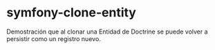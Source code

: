 # symfony-clone-entity
Demostración que al clonar una Entidad de Doctrine se puede volver a persistir como un registro nuevo.
